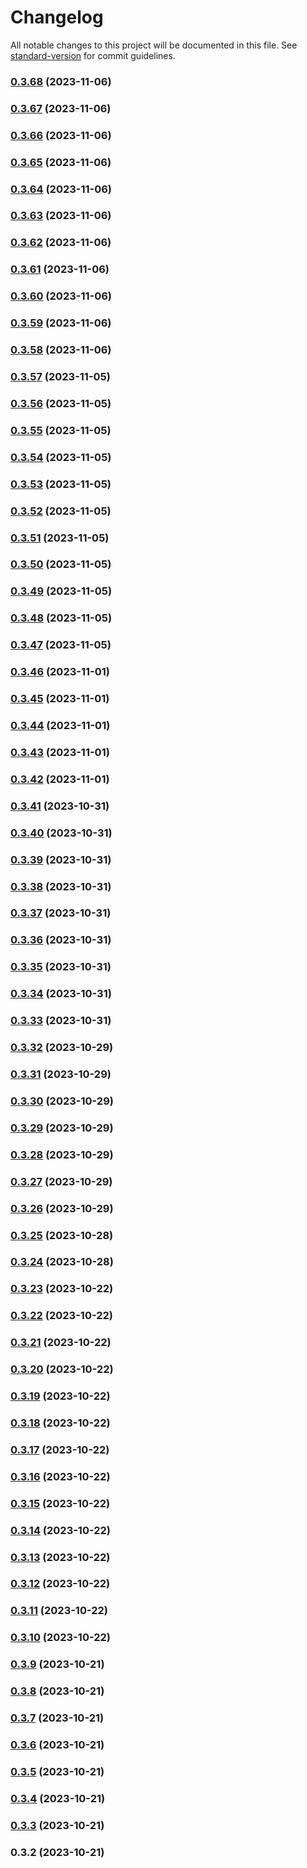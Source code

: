 # Changelog

All notable changes to this project will be documented in this file. See [standard-version](https://github.com/conventional-changelog/standard-version) for commit guidelines.

### [0.3.68](https://valerian-borisovich.github.io///compare/v0.3.67...v0.3.68) (2023-11-06)

### [0.3.67](https://valerian-borisovich.github.io///compare/v0.3.66...v0.3.67) (2023-11-06)

### [0.3.66](https://valerian-borisovich.github.io///compare/v0.3.65...v0.3.66) (2023-11-06)

### [0.3.65](https://valerian-borisovich.github.io///compare/v0.3.64...v0.3.65) (2023-11-06)

### [0.3.64](https://valerian-borisovich.github.io///compare/v0.3.63...v0.3.64) (2023-11-06)

### [0.3.63](https://valerian-borisovich.github.io///compare/v0.3.62...v0.3.63) (2023-11-06)

### [0.3.62](https://valerian-borisovich.github.io///compare/v0.3.61...v0.3.62) (2023-11-06)

### [0.3.61](https://valerian-borisovich.github.io///compare/v0.3.60...v0.3.61) (2023-11-06)

### [0.3.60](https://valerian-borisovich.github.io///compare/v0.3.59...v0.3.60) (2023-11-06)

### [0.3.59](https://valerian-borisovich.github.io///compare/v0.3.58...v0.3.59) (2023-11-06)

### [0.3.58](https://valerian-borisovich.github.io///compare/v0.3.57...v0.3.58) (2023-11-06)

### [0.3.57](https://valerian-borisovich.github.io///compare/v0.3.56...v0.3.57) (2023-11-05)

### [0.3.56](https://valerian-borisovich.github.io///compare/v0.3.55...v0.3.56) (2023-11-05)

### [0.3.55](https://valerian-borisovich.github.io///compare/v0.3.54...v0.3.55) (2023-11-05)

### [0.3.54](https://valerian-borisovich.github.io///compare/v0.3.53...v0.3.54) (2023-11-05)

### [0.3.53](https://valerian-borisovich.github.io///compare/v0.3.52...v0.3.53) (2023-11-05)

### [0.3.52](https://valerian-borisovich.github.io///compare/v0.3.51...v0.3.52) (2023-11-05)

### [0.3.51](https://valerian-borisovich.github.io///compare/v0.3.50...v0.3.51) (2023-11-05)

### [0.3.50](https://valerian-borisovich.github.io///compare/v0.3.49...v0.3.50) (2023-11-05)

### [0.3.49](https://valerian-borisovich.github.io///compare/v0.3.48...v0.3.49) (2023-11-05)

### [0.3.48](https://valerian-borisovich.github.io///compare/v0.3.47...v0.3.48) (2023-11-05)

### [0.3.47](https://valerian-borisovich.github.io///compare/v0.3.46...v0.3.47) (2023-11-05)

### [0.3.46](https://valerian-borisovich.github.io///compare/v0.3.45...v0.3.46) (2023-11-01)

### [0.3.45](https://valerian-borisovich.github.io///compare/v0.3.44...v0.3.45) (2023-11-01)

### [0.3.44](https://valerian-borisovich.github.io///compare/v0.3.43...v0.3.44) (2023-11-01)

### [0.3.43](https://valerian-borisovich.github.io///compare/v0.3.42...v0.3.43) (2023-11-01)

### [0.3.42](https://valerian-borisovich.github.io///compare/v0.3.41...v0.3.42) (2023-11-01)

### [0.3.41](https://valerian-borisovich.github.io///compare/v0.3.40...v0.3.41) (2023-10-31)

### [0.3.40](https://valerian-borisovich.github.io///compare/v0.3.39...v0.3.40) (2023-10-31)

### [0.3.39](https://valerian-borisovich.github.io///compare/v0.3.38...v0.3.39) (2023-10-31)

### [0.3.38](https://valerian-borisovich.github.io///compare/v0.3.37...v0.3.38) (2023-10-31)

### [0.3.37](https://valerian-borisovich.github.io///compare/v0.3.36...v0.3.37) (2023-10-31)

### [0.3.36](https://valerian-borisovich.github.io///compare/v0.3.35...v0.3.36) (2023-10-31)

### [0.3.35](https://valerian-borisovich.github.io///compare/v0.3.34...v0.3.35) (2023-10-31)

### [0.3.34](https://valerian-borisovich.github.io///compare/v0.3.33...v0.3.34) (2023-10-31)

### [0.3.33](https://valerian-borisovich.github.io///compare/v0.3.32...v0.3.33) (2023-10-31)

### [0.3.32](https://valerian-borisovich.github.io///compare/v0.3.31...v0.3.32) (2023-10-29)

### [0.3.31](https://valerian-borisovich.github.io///compare/v0.3.30...v0.3.31) (2023-10-29)

### [0.3.30](https://valerian-borisovich.github.io///compare/v0.3.29...v0.3.30) (2023-10-29)

### [0.3.29](https://valerian-borisovich.github.io///compare/v0.3.28...v0.3.29) (2023-10-29)

### [0.3.28](https://valerian-borisovich.github.io///compare/v0.3.27...v0.3.28) (2023-10-29)

### [0.3.27](https://valerian-borisovich.github.io///compare/v0.3.26...v0.3.27) (2023-10-29)

### [0.3.26](https://valerian-borisovich.github.io///compare/v0.3.25...v0.3.26) (2023-10-29)

### [0.3.25](https://valerian-borisovich.github.io///compare/v0.3.24...v0.3.25) (2023-10-28)

### [0.3.24](https://valerian-borisovich.github.io///compare/v0.3.23...v0.3.24) (2023-10-28)

### [0.3.23](https://valerian-borisovich.github.io///compare/v0.3.22...v0.3.23) (2023-10-22)

### [0.3.22](https://valerian-borisovich.github.io///compare/v0.3.21...v0.3.22) (2023-10-22)

### [0.3.21](https://valerian-borisovich.github.io///compare/v0.3.20...v0.3.21) (2023-10-22)

### [0.3.20](https://valerian-borisovich.github.io///compare/v0.3.19...v0.3.20) (2023-10-22)

### [0.3.19](https://valerian-borisovich.github.io///compare/v0.3.18...v0.3.19) (2023-10-22)

### [0.3.18](https://valerian-borisovich.github.io///compare/v0.3.17...v0.3.18) (2023-10-22)

### [0.3.17](https://valerian-borisovich.github.io///compare/v0.3.16...v0.3.17) (2023-10-22)

### [0.3.16](https://valerian-borisovich.github.io///compare/v0.3.15...v0.3.16) (2023-10-22)

### [0.3.15](https://valerian-borisovich.github.io///compare/v0.3.14...v0.3.15) (2023-10-22)

### [0.3.14](https://valerian-borisovich.github.io///compare/v0.3.13...v0.3.14) (2023-10-22)

### [0.3.13](https://valerian-borisovich.github.io///compare/v0.3.12...v0.3.13) (2023-10-22)

### [0.3.12](https://valerian-borisovich.github.io///compare/v0.3.11...v0.3.12) (2023-10-22)

### [0.3.11](https://valerian-borisovich.github.io///compare/v0.3.10...v0.3.11) (2023-10-22)

### [0.3.10](https://valerian-borisovich.github.io///compare/v0.3.9...v0.3.10) (2023-10-22)

### [0.3.9](https://valerian-borisovich.github.io///compare/v0.3.8...v0.3.9) (2023-10-21)

### [0.3.8](https://valerian-borisovich.github.io///compare/v0.3.7...v0.3.8) (2023-10-21)

### [0.3.7](https://valerian-borisovich.github.io///compare/v0.3.6...v0.3.7) (2023-10-21)

### [0.3.6](https://valerian-borisovich.github.io///compare/v0.3.5...v0.3.6) (2023-10-21)

### [0.3.5](https://valerian-borisovich.github.io///compare/v0.3.4...v0.3.5) (2023-10-21)

### [0.3.4](https://valerian-borisovich.github.io///compare/v0.3.3...v0.3.4) (2023-10-21)

### [0.3.3](https://valerian-borisovich.github.io///compare/v0.3.2...v0.3.3) (2023-10-21)

### 0.3.2 (2023-10-21)
